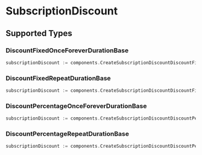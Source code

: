 # SubscriptionDiscount


## Supported Types

### DiscountFixedOnceForeverDurationBase

```go
subscriptionDiscount := components.CreateSubscriptionDiscountDiscountFixedOnceForeverDurationBase(components.DiscountFixedOnceForeverDurationBase{/* values here */})
```

### DiscountFixedRepeatDurationBase

```go
subscriptionDiscount := components.CreateSubscriptionDiscountDiscountFixedRepeatDurationBase(components.DiscountFixedRepeatDurationBase{/* values here */})
```

### DiscountPercentageOnceForeverDurationBase

```go
subscriptionDiscount := components.CreateSubscriptionDiscountDiscountPercentageOnceForeverDurationBase(components.DiscountPercentageOnceForeverDurationBase{/* values here */})
```

### DiscountPercentageRepeatDurationBase

```go
subscriptionDiscount := components.CreateSubscriptionDiscountDiscountPercentageRepeatDurationBase(components.DiscountPercentageRepeatDurationBase{/* values here */})
```


